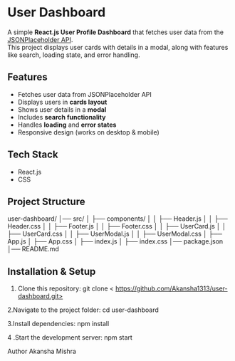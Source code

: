 # User Dashboard

A simple **React.js User Profile Dashboard** that fetches user data from the [JSONPlaceholder API](https://jsonplaceholder.typicode.com/users).  
This project displays user cards with details in a modal, along with features like search, loading state, and error handling.



##  Features
- Fetches user data from JSONPlaceholder API
- Displays users in **cards layout**
- Shows user details in a **modal**
- Includes **search functionality**
- Handles **loading** and **error states**
- Responsive design (works on desktop & mobile)



##  Tech Stack
- React.js
- CSS 



## Project Structure
user-dashboard/
│── src/
│ ├── components/
│ │ ├── Header.js
│ │ ├── Header.css
│ │ ├── Footer.js
│ │ ├── Footer.css
│ │ ├── UserCard.js
│ │ ├── UserCard.css
│ │ ├── UserModal.js
│ │ ├── UserModal.css
│ ├── App.js
│ ├── App.css
│ ├── index.js
│ ├── index.css
│── package.json
│── README.md


## Installation & Setup

1. Clone this repository:
    git clone < https://github.com/Akansha1313/user-dashboard.git>

2.Navigate to the project folder:
cd user-dashboard

3.Install dependencies:
npm install

 4 .Start the development server:
npm start


Author
 Akansha Mishra